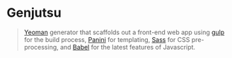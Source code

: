 # Genjutsu

> [Yeoman](http://yeoman.io) generator that scaffolds out a front-end web app using [gulp](http://gulpjs.com/) for the build process, [Panini](http://foundation.zurb.com/sites/docs/panini.html) for templating, [Sass](http://sass-lang.com/) for CSS pre-processing, and [Babel](https://babeljs.io/) for the latest features of Javascript.
